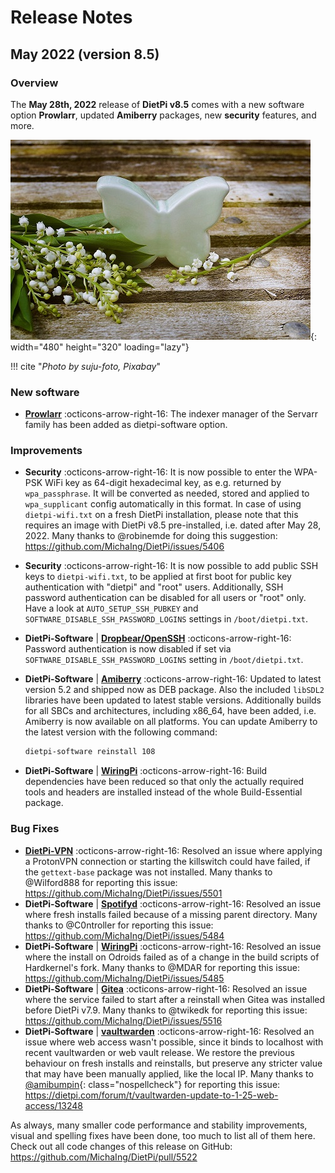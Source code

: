 # Release Notes

## May 2022 (version 8.5)

### Overview

The **May 28th, 2022** release of **DietPi v8.5** comes with a new software option **Prowlarr**, updated **Amiberry** packages, new **security** features, and more.

![daisy flowers](../assets/images/dietpi-release-v8_5.jpg){: width="480" height="320" loading="lazy"}

!!! cite "_Photo by suju-foto, Pixabay_"

### New software

- [**Prowlarr**](../../software/bittorrent/#prowlarr) :octicons-arrow-right-16: The indexer manager of the Servarr family has been added as dietpi-software option.

### Improvements

- **Security** :octicons-arrow-right-16: It is now possible to enter the WPA-PSK WiFi key as 64-digit hexadecimal key, as e.g. returned by `wpa_passphrase`. It will be converted as needed, stored and applied to `wpa_supplicant` config automatically in this format. In case of using `dietpi-wifi.txt` on a fresh DietPi installation, please note that this requires an image with DietPi v8.5 pre-installed, i.e. dated after May 28, 2022. Many thanks to @robinemde for doing this suggestion: <https://github.com/MichaIng/DietPi/issues/5406>
- **Security** :octicons-arrow-right-16: It is now possible to add public SSH keys to `dietpi-wifi.txt`, to be applied at first boot for public key authentication with "dietpi" and "root" users. Additionally, SSH password authentication can be disabled for all users or "root" only. Have a look at `AUTO_SETUP_SSH_PUBKEY` and `SOFTWARE_DISABLE_SSH_PASSWORD_LOGINS` settings in `/boot/dietpi.txt`.
- **DietPi-Software** | [**Dropbear/OpenSSH**](../../software/ssh/) :octicons-arrow-right-16: Password authentication is now disabled if set via `SOFTWARE_DISABLE_SSH_PASSWORD_LOGINS` setting in `/boot/dietpi.txt`.
- **DietPi-Software** | [**Amiberry**](../../software/gaming/#amiberry) :octicons-arrow-right-16: Updated to latest version 5.2 and shipped now as DEB package. Also the included `libSDL2` libraries have been updated to latest stable versions. Additionally builds for all SBCs and architectures, including x86_64, have been added, i.e. Amiberry is now available on all platforms. You can update Amiberry to the latest version with the following command:

    ```sh
    dietpi-software reinstall 108
    ```

- **DietPi-Software** | [**WiringPi**](../../software/hardware_projects/#wiringpi) :octicons-arrow-right-16: Build dependencies have been reduced so that only the actually required tools and headers are installed instead of the whole Build-Essential package.

### Bug Fixes

- [**DietPi-VPN**](../../dietpi_tools/#dietpi-vpn) :octicons-arrow-right-16: Resolved an issue where applying a ProtonVPN connection or starting the killswitch could have failed, if the `gettext-base` package was not installed. Many thanks to @Wilford888 for reporting this issue: <https://github.com/MichaIng/DietPi/issues/5501>
- **DietPi-Software** | [**Spotifyd**](../../software/media/#spotifyd) :octicons-arrow-right-16: Resolved an issue where fresh installs failed because of a missing parent directory. Many thanks to @C0ntroller for reporting this issue: <https://github.com/MichaIng/DietPi/issues/5484>
- **DietPi-Software** | [**WiringPi**](../../software/hardware_projects/#wiringpi) :octicons-arrow-right-16: Resolved an issue where the install on Odroids failed as of a change in the build scripts of Hardkernel's fork. Many thanks to @MDAR for reporting this issue: <https://github.com/MichaIng/DietPi/issues/5485>
- **DietPi-Software** | [**Gitea**](../../software/cloud/#gitea) :octicons-arrow-right-16: Resolved an issue where the service failed to start after a reinstall when Gitea was installed before DietPi v7.9. Many thanks to @twikedk for reporting this issue: <https://github.com/MichaIng/DietPi/issues/5516>
- **DietPi-Software** | [**vaultwarden**](../../software/cloud/#vaultwarden) :octicons-arrow-right-16: Resolved an issue where web access wasn't possible, since it binds to localhost with recent vaultwarden or web vault release. We restore the previous behaviour on fresh installs and reinstalls, but preserve any stricter value that may have been manually applied, like the local IP. Many thanks to [@amibumpin](https://dietpi.com/forum/u/amibumpin/summary){: class="nospellcheck"} for reporting this issue: <https://dietpi.com/forum/t/vaultwarden-update-to-1-25-web-access/13248>

As always, many smaller code performance and stability improvements, visual and spelling fixes have been done, too much to list all of them here. Check out all code changes of this release on GitHub: <https://github.com/MichaIng/DietPi/pull/5522>
